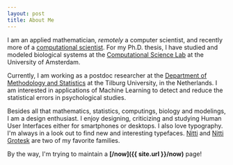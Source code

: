 ```yaml
---
layout: post
title: About Me
---
```

<!-- ![Profile Image]({{ site.url }}/{{ site.picture }}) -->

<!-- {% include breadcrumbs.html omit_collection=true omit_title=true %} -->

<!-- # About Me -->

I am an applied mathematician, *remotely* a computer scientist, and recently more of a [computational scientist](https://en.wikipedia.org/wiki/Computational_scientist). For my Ph.D. thesis, I have studied and modeled biological systems at the [Computational Science Lab](https://uva.computationalscience.nl) at the University of Amsterdam.

Currently, I am working as a postdoc researcher at the [Department of Methodology and Statistics](https://www.tilburguniversity.edu/about/schools/socialsciences/organization/departments/methodology-statistics/) at the Tilburg University, in the Netherlands. I am interested in applications of Machine Learning to detect and reduce the statistical errors in psychological studies.

Besides all that mathematics, statistics, computings, biology and modelings, I am a design enthusiast. I enjoy designing, criticizing and studying Human User Interfaces either for smartphones or desktops. I also love typography. I'm always in a look out to find new and interesting typefaces. [Nitti](https://www.boldmonday.com/typeface/nitti/) and [Nitti Grotesk](https://www.boldmonday.com/typeface/nitti-grotesk/) are two of my favorite families.

By the way, I'm trying to maintain a **[/now]({{ site.url }}/now)** page!
